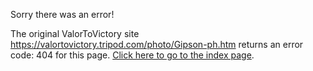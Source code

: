 

Sorry there was an error!

The original ValorToVictory site https://valortovictory.tripod.com/photo/Gipson-ph.htm returns an error code: 404 for this page. [Click here to go to the index page](../index.md).